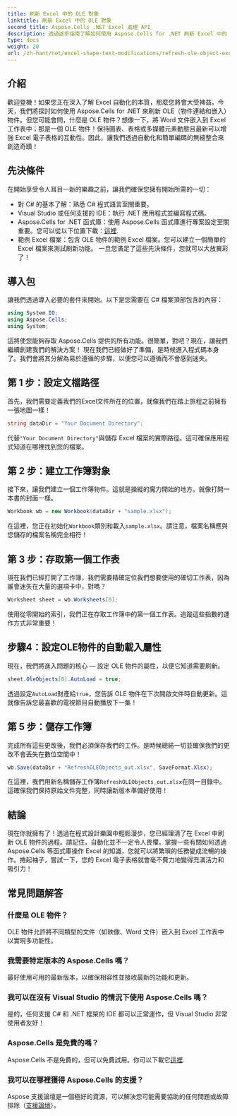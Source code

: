 ```yaml
---
title: 刷新 Excel 中的 OLE 對象
linktitle: 刷新 Excel 中的 OLE 對象
second_title: Aspose.Cells .NET Excel 處理 API
description: 透過逐步指南了解如何使用 Aspose.Cells for .NET 刷新 Excel 中的 OLE 對象，從而無縫增強您的 Excel 自動化技能。
type: docs
weight: 20
url: /zh-hant/net/excel-shape-text-modifications/refresh-ole-object-excel/
---
```

## 介紹
歡迎登機！如果您正在深入了解 Excel 自動化的本質，那麼您將會大受裨益。今天，我們將探討如何使用 Aspose.Cells for .NET 來刷新 OLE（物件連結和嵌入）物件。但您可能會問，什麼是 OLE 物件？想像一下，將 Word 文件嵌入到 Excel 工作表中；那是一個 OLE 物件！保持圖表、表格或多媒體元素動態且最新可以增強 Excel 電子表格的互動性。因此，讓我們透過自動化和簡單編碼的無縫整合來創造奇蹟！
## 先決條件
在開始享受令人耳目一新的樂趣之前，讓我們確保您擁有開始所需的一切：
- 對 C# 的基本了解：熟悉 C# 程式語言至關重要。
- Visual Studio 或任何支援的 IDE：執行 .NET 應用程式並編寫程式碼。
-  Aspose.Cells for .NET 函式庫：使用 Aspose.Cells 函式庫進行專案設定至關重要。您可以從以下位置下載：[這裡](https://releases.aspose.com/cells/net/).
- 範例 Excel 檔案：包含 OLE 物件的範例 Excel 檔案。您可以建立一個簡單的 Excel 檔案來測試刷新功能。
一旦您滿足了這些先決條件，您就可以大放異彩了！
## 導入包
讓我們透過導入必要的套件來開始。以下是您需要在 C# 檔案頂部包含的內容：
```csharp
using System.IO;
using Aspose.Cells;
using System;
```
這將使您能夠存取 Aspose.Cells 提供的所有功能。很簡單，對吧？現在，讓我們繼續創建我們的解決方案！
現在我們已經做好了準備，是時候進入程式碼本身了。我們會將其分解為易於遵循的步驟，以便您可以遵循而不會感到迷失。
## 第 1 步：設定文檔路徑
首先，我們需要定義我們的Excel文件所在的位置，就像我們在踏上旅程之前擁有一張地圖一樣！
```csharp
string dataDir = "Your Document Directory"; 
```
代替`"Your Document Directory"`與儲存 Excel 檔案的實際路徑。這可確保應用程式知道在哪裡找到您的檔案。
## 第 2 步：建立工作簿對象
接下來，讓我們建立一個工作簿物件。這就是操縱的魔力開始的地方。就像打開一本書的封面一樣。
```csharp
Workbook wb = new Workbook(dataDir + "sample.xlsx");
```
在這裡，您正在初始化`Workbook`類別和載入`sample.xlsx`。請注意，檔案名稱應與您儲存的檔案名稱完全相符！
## 第 3 步：存取第一個工作表
現在我們已經打開了工作簿，我們需要精確定位我們想要使用的確切工作表，因為誰會迷失在大量的選項卡中，對嗎？
```csharp
Worksheet sheet = wb.Worksheets[0];
```
使用從零開始的索引，我們正在存取工作簿中的第一個工作表。追蹤這些指數的運作方式非常重要！
## 步驟4：設定OLE物件的自動載入屬性
現在，我們將進入問題的核心 — 設定 OLE 物件的屬性，以便它知道需要刷新。
```csharp
sheet.OleObjects[0].AutoLoad = true;
```
透過設定`AutoLoad`財產給`true`，您告訴 OLE 物件在下次開啟文件時自動更新。這就像告訴您最喜歡的電視節目自動播放下一集！
## 第 5 步：儲存工作簿
完成所有這些更改後，我們必須保存我們的工作。是時候總結一切並確保我們的更改不會丟失在數位空間中！
```csharp
wb.Save(dataDir + "RefreshOLEObjects_out.xlsx", SaveFormat.Xlsx);
```
在這裡，我們用新名稱儲存工作簿`RefreshOLEObjects_out.xlsx`在同一目錄中。這確保我們保持原始文件完整，同時讓新版本準備好使用！
## 結論
現在你就擁有了！透過在程式設計樂園中輕鬆漫步，您已經理清了在 Excel 中刷新 OLE 物件的過程。請記住，自動化並不一定令人畏懼。掌握一些有關如何透過 Aspose.Cells 等函式庫操作 Excel 的知識，您就可以將繁瑣的任務變成流暢的操作。捲起袖子，嘗試一下，您的 Excel 電子表格就會毫不費力地變得充滿活力和吸引力！
## 常見問題解答
### 什麼是 OLE 物件？
OLE 物件允許將不同類型的文件（如映像、Word 文件）嵌入到 Excel 工作表中以實現多功能性。
### 我需要特定版本的 Aspose.Cells 嗎？
最好使用可用的最新版本，以確保相容性並接收最新的功能和更新。
### 我可以在沒有 Visual Studio 的情況下使用 Aspose.Cells 嗎？
是的，任何支援 C# 和 .NET 框架的 IDE 都可以正常運作，但 Visual Studio 非常使用者友好！
### Aspose.Cells 是免費的嗎？
 Aspose.Cells 不是免費的，但可以免費試用。你可以下載它[這裡](https://releases.aspose.com/).
### 我可以在哪裡獲得 Aspose.Cells 的支援？
Aspose 支援論壇是一個極好的資源，可以解決您可能需要協助的任何問題或故障排除（[支援論壇](https://forum.aspose.com/c/cells/9)）。